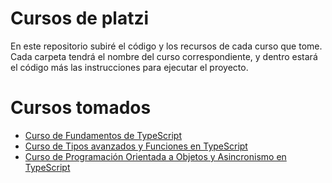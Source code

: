 # Cursos de platzi

En este repositorio subiré el código y los recursos de cada curso que tome. Cada carpeta tendrá el nombre del curso correspondiente, y dentro estará el código más las instrucciones para ejecutar el proyecto.

# Cursos tomados

- [Curso de Fundamentos de TypeScript](/fundamentos-de-typescript/)
- [Curso de Tipos avanzados y Funciones en TypeScript](/typescript-tipos-avanzados/)
- [Curso de Programación Orientada a Objetos y Asincronismo en TypeScript](/poo-y-asincronia-en-typescript/)
